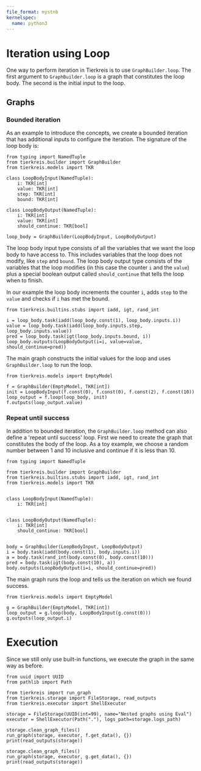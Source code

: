 ```yaml
---
file_format: mystnb
kernelspec:
  name: python3
---
```


# Iteration using Loop

One way to perform iteration in Tierkreis is to use `GraphBuilder.loop`.
The first argument to `GraphBuilder.loop` is a graph that constitutes the loop body.
The second is the initial input to the loop.

## Graphs

### Bounded iteration

As an example to introduce the concepts, we create a bounded iteration that has additional inputs to configure the iteration.
The signature of the loop body is:

```{code-cell} ipython3
from typing import NamedTuple
from tierkreis.builder import GraphBuilder
from tierkreis.models import TKR

class LoopBodyInput(NamedTuple):
    i: TKR[int]
    value: TKR[int]
    step: TKR[int]
    bound: TKR[int]

class LoopBodyOutput(NamedTuple):
    i: TKR[int]
    value: TKR[int]
    should_continue: TKR[bool]

loop_body = GraphBuilder(LoopBodyInput, LoopBodyOutput)
```

The loop body input type consists of all the variables that we want the loop body to have access to.
This includes variables that the loop does not modify, like `step` and `bound`.
The loop body output type consists of the variables that the loop modifies
(in this case the counter `i` and the `value`)
plus a special boolean output called `should_continue` that tells the loop when to finish.

In our example the loop body increments the counter `i`,
adds `step` to the `value`
and checks if `i` has met the bound.

```{code-cell} ipython
from tierkreis.builtins.stubs import iadd, igt, rand_int

i = loop_body.task(iadd(loop_body.const(1), loop_body.inputs.i))
value = loop_body.task(iadd(loop_body.inputs.step, loop_body.inputs.value))
pred = loop_body.task(igt(loop_body.inputs.bound, i))
loop_body.outputs(LoopBodyOutput(i=i, value=value, should_continue=pred))
```

The main graph constructs the initial values for the loop and uses `GraphBuilder.loop` to run the loop.

```{code-cell} ipython3
from tierkreis.models import EmptyModel

f = GraphBuilder(EmptyModel, TKR[int])
init = LoopBodyInput(f.const(0), f.const(0), f.const(2), f.const(10))
loop_output = f.loop(loop_body, init)
f.outputs(loop_output.value)
```

### Repeat until success

In addition to bounded iteration, the `GraphBuilder.loop` method can also define a 'repeat until success' loop.
First we need to create the graph that constitutes the body of the loop.
As a toy example, we choose a random number between 1 and 10 inclusive and continue if it is less than 10.

```{code-cell} ipython3
from typing import NamedTuple

from tierkreis.builder import GraphBuilder
from tierkreis.builtins.stubs import iadd, igt, rand_int
from tierkreis.models import TKR


class LoopBodyInput(NamedTuple):
    i: TKR[int]


class LoopBodyOutput(NamedTuple):
    i: TKR[int]
    should_continue: TKR[bool]


body = GraphBuilder(LoopBodyInput, LoopBodyOutput)
i = body.task(iadd(body.const(1), body.inputs.i))
a = body.task(rand_int(body.const(0), body.const(10)))
pred = body.task(igt(body.const(10), a))
body.outputs(LoopBodyOutput(i=i, should_continue=pred))
```

The main graph runs the loop and tells us the iteration on which we found success.

```{code-cell} ipython3
from tierkreis.models import EmptyModel

g = GraphBuilder(EmptyModel, TKR[int])
loop_output = g.loop(body, LoopBodyInput(g.const(0)))
g.outputs(loop_output.i)
```

# Execution

Since we still only use built-in functions, we execute the graph in the same way as before.

```{code-cell} ipython3
from uuid import UUID
from pathlib import Path

from tierkreis import run_graph
from tierkreis.storage import FileStorage, read_outputs
from tierkreis.executor import ShellExecutor

storage = FileStorage(UUID(int=99), name="Nested graphs using Eval")
executor = ShellExecutor(Path("."), logs_path=storage.logs_path)

storage.clean_graph_files()
run_graph(storage, executor, f.get_data(), {})
print(read_outputs(storage))

storage.clean_graph_files()
run_graph(storage, executor, g.get_data(), {})
print(read_outputs(storage))
```

